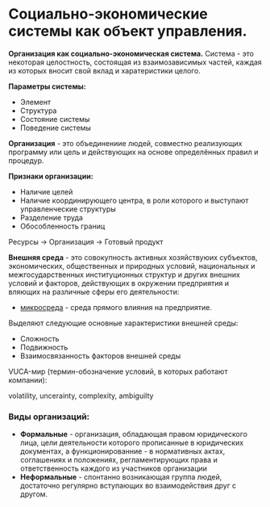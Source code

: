 # Социально-экономические системы как объект управления.

**Организация как социально-экономическая система.** Система - это некоторая целостность, состоящая из взаимозависимых частей, каждая из которых вносит свой вклад и харатеристики целого.

**Параметры системы:**

* Элемент
* Структура
* Состояние системы
* Поведение системы

**Организация** - это объединениие людей, совместно реализующих программу или цель и действующих на основе определённых правил и процедур.

**Признаки организации:**

* Наличие целей
* Наличие координирующего центра, в роли которого и выступают управленческие структуры
* Разделение труда
* Обособленность границ

Ресурсы $\rightarrow$ Организация $\rightarrow$ Готовый продукт

**Внешняя среда** - это совокупность активных хозяйствуюих субъектов, экономических, общественных и природных условий, национальных и межгосударственных институционных структур и других внешних условий и факторов, действующих в окружении предприятия и вляющих на различные сферы его деятельности:

* <u>микросреда</u> - среда прямого влияния на предприятие.

Выделяют следующие основные характеристики внешней среды:

* Сложность
* Подвижность
* Взаимосвязанность факторов внешней среды

VUCA-мир (термин-обозначение условий, в которых работают компании):

volatility, uncerainty, complexity, ambiguilty

### Виды организаций:

* **Формальные** - организация, обладающая правом юридического лица, цели деятельности которого прописанные в юридических документах, а функционированние - в нормативных актах, соглашениях и положениях, регламентирующих права и ответственность каждого из участников организации
* **Неформальные** - спонтанно возникающая группа людей, достаточно регулярно вступающих во взаимодействия друг с другом.
